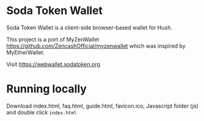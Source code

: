 # Soda Token Wallet

Soda Token Wallet is a client-side browser-based wallet for Hush.

This project is a port of MyZenWallet https://github.com/ZencashOfficial/myzenwallet which was inspired by MyEtherWallet.

Visit https://webwallet.sodatoken.org

# Running locally
Download index.html, faq.html, guide.html, favicon.ico, Javascript folder (js) and double click `index.html`


